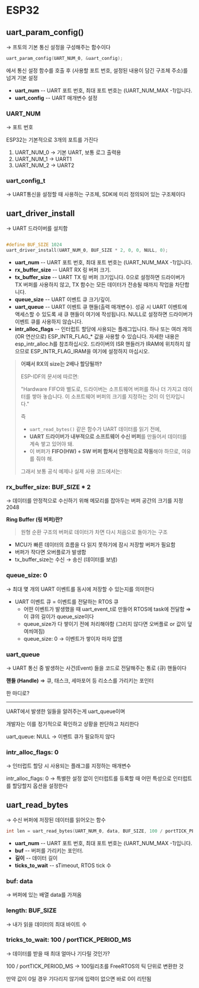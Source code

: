 # ESP32

## uart_param_config()

→ 프토의 기본 통신 설정을 구성해주는 함수이다

```c
uart_param_config(UART_NUM_0, &uart_config); 
```

에서 통신 설정 함수를 호출 후 (사용할 포트 번호, 설정된 내용이 담긴 구조체 주소)를 넘겨 기본 설정

- **uart_num** -- UART 포트 번호, 최대 포트 번호는 (UART_NUM_MAX -1)입니다.
- **uart_config** -- UART 매개변수 설정

### UART_NUM

→ 포트 번호 

ESP32는 기본적으로 3개의 포트를 가진다

1. UART_NUM_0 → 기본 UART, 보통 로그 출력용
2. UART_NUM_1 → UART1
3. UART_NUM_2 → UART2

### uart_config_t

→ UART통신을 설정할 때 사용하는 구조체, SDK에 미리 정의되어 있는 구조체이다

## uart_driver_install

→ UART 드라이버를 설치함

```c

#define BUF_SIZE 1024
uart_driver_install(UART_NUM_0, BUF_SIZE * 2, 0, 0, NULL, 0);
```

- **uart_num** -- UART 포트 번호, 최대 포트 번호는 (UART_NUM_MAX -1)입니다.
- **rx_buffer_size** -- UART RX 링 버퍼 크기.
- **tx_buffer_size** -- UART TX 링 버퍼 크기입니다. 0으로 설정하면 드라이버가 TX 버퍼를 사용하지 않고, TX 함수는 모든 데이터가 전송될 때까지 작업을 차단합니다.
- **queue_size** -- UART 이벤트 큐 크기/깊이.
- **uart_queue** -- UART 이벤트 큐 핸들(출력 매개변수). 성공 시 UART 이벤트에 액세스할 수 있도록 새 큐 핸들이 여기에 작성됩니다. NULL로 설정하면 드라이버가 이벤트 큐를 사용하지 않습니다.
- **intr_alloc_flags** -- 인터럽트 할당에 사용되는 플래그입니다. 하나 또는 여러 개의 (OR 연산으로) ESP_INTR_FLAG_* 값을 사용할 수 있습니다. 자세한 내용은 esp_intr_alloc.h를 참조하십시오. 드라이버의 ISR 핸들러가 IRAM에 위치하지 않으므로 ESP_INTR_FLAG_IRAM을 여기에 설정하지 마십시오.

> **어째서 RX의 size는 2배나 할당될까?**
> 
> 
> ESP-IDF의 문서에 따르면:
> 
> "Hardware FIFO와 별도로, 드라이버는 소프트웨어 버퍼를 하나 더 가지고 데이터를 쌓아 놓습니다. 이 소프트웨어 버퍼의 크기를 지정하는 것이 이 인자입니다."
> 
> 즉
> 
> - `uart_read_bytes()` 같은 함수가 UART 데이터를 읽기 전에,
> - **UART 드라이버가 내부적으로 소프트웨어 수신 버퍼**를 만들어서 데이터를 계속 쌓고 있어야 돼.
> - 이 버퍼가 **FIFO(HW) + SW 버퍼 합쳐서 안정적으로 작동**해야 하므로, 여유를 줘야 해.
> 
> 그래서 보통 공식 예제나 실제 사용 코드에서는:
> 

### rx_buffer_size:  BUF_SIZE * 2

→ 데이터를 안정적으로 수신하기 위해 메모리를 잡아두는 버퍼 공간의 크기를 지정 2048

**Ring Buffer (링 버퍼)란?**

> 원형 순환 구조의 버퍼로 데이터가 차면 다시 처음으로 돌아가는 구조
> 
- MCU가 빠른 데이터의 흐름을 다 읽지 못하기에 잠시 저장할 버퍼가 필요함
- 버퍼가 작다면 오버플로가 발생함
- tx_buffer_size는 수신 → 송신 (데이터를 보냄)

### queue_size: 0

→ 최대 몇 개의 UART 이벤트를 동시에 저장할 수 있는지를 의미한다

- UART 이벤트 큐 = 이벤트를 전달하는 RTOS 큐
    - 어떤 이벤트가 발생했을 때 uart_event_t로 만들어 RTOS에 task에 전달함 ⇒ 이 큐의 길이가 queue_size이다
    - queue_size가 다 쌓이기 전에 처리해야함 (그러지 않다면 오버플로 or 값이 덮여씌여짐)
    - queue_size: 0 → 이벤트가 쌓이자 마자 없앰

### uart_queue

→ UART 통신 중 발생하는 사건(Event) 들을 코드로 전달해주는 통로 (큐) 핸들이다

**핸들 (Handle)** ⇒ 큐, 태스크, 세마포어 등 리소스를 가리키는 포인터

<aside>

한 마디로?

---

UART에서 발생한 일들을 알려주는게 uart_queue이며

개발자는 이를 정기적으로 확인하고 상황을 판단하고 처리한다

</aside>

uart_queue: NULL → 이벤트 큐가 필요하지 않다

### intr_alloc_flags: 0

→ 인터럽트 할당 시 사용되는 플래그를 지정하는 매개변수

intr_alloc_flags: 0 → 특별한 설정 없이 인터럽트를 등록할 때 어떤 특성으로 인터럽트를 할당할지 옵션을 설정한다

## uart_read_bytes

→ 수신 버퍼에 저장된 데이터를 읽어오는 함수

```c
int len = uart_read_bytes(UART_NUM_0, data, BUF_SIZE, 100 / portTICK_PERIOD_MS);
```

- **uart_num** -- UART 포트 번호, 최대 포트 번호는 (UART_NUM_MAX -1)입니다.
- **buf** -- 버퍼를 가리키는 포인터.
- **길이** -- 데이터 길이
- **ticks_to_wait** -- sTimeout, RTOS tick 수

### buf: data

→ 버퍼에 있는 배열 data를 가져옴

### length: BUF_SIZE

→ 내가 읽을 데이터의 최대 바이트 수

### tricks_to_wait: 100 / portTICK_PERIOD_MS

→ 데이터를 받을 때 최대 얼마나 기다릴 것인가?

100 / portTICK_PERIOD_MS → 100밀리초를 FreeRTOS의 틱 단위로 변환한 것

만약 값이 0일 경우 기다리지 않기에 입력이 없으면 바로 0이 리턴됨
